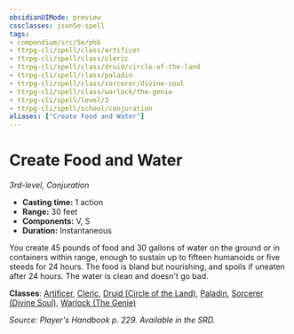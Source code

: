 ```yaml
---
obsidianUIMode: preview
cssclasses: json5e-spell
tags:
- compendium/src/5e/phb
- ttrpg-cli/spell/class/artificer
- ttrpg-cli/spell/class/cleric
- ttrpg-cli/spell/class/druid/circle-of-the-land
- ttrpg-cli/spell/class/paladin
- ttrpg-cli/spell/class/sorcerer/divine-soul
- ttrpg-cli/spell/class/warlock/the-genie
- ttrpg-cli/spell/level/3
- ttrpg-cli/spell/school/conjuration
aliases: ["Create Food and Water"]
---
```

# Create Food and Water
*3rd-level, Conjuration*  

- **Casting time:** 1 action
- **Range:** 30 feet
- **Components:** V, S
- **Duration:** Instantaneous

You create 45 pounds of food and 30 gallons of water on the ground or in containers within range, enough to sustain up to fifteen humanoids or five steeds for 24 hours. The food is bland but nourishing, and spoils if uneaten after 24 hours. The water is clean and doesn't go bad.

**Classes**: [Artificer](compendium/classes/artificer-tce.md), [Cleric](compendium/classes/cleric.md), [Druid (Circle of the Land)](compendium/classes/druid-circle-of-the-land.md), [Paladin](compendium/classes/paladin.md), [Sorcerer (Divine Soul)](compendium/classes/sorcerer-divine-soul-xge.md), [Warlock (The Genie)](compendium/classes/warlock-the-genie-tce.md)

*Source: Player's Handbook p. 229. Available in the SRD.*
